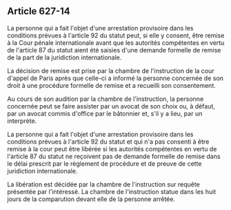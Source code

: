 Article 627-14
----
La personne qui a fait l'objet d'une arrestation provisoire dans les conditions
prévues à l'article 92 du statut peut, si elle y consent, être remise à la Cour
pénale internationale avant que les autorités compétentes en vertu de l'article
87 du statut aient été saisies d'une demande formelle de remise de la part de la
juridiction internationale.

La décision de remise est prise par la chambre de l'instruction de la cour
d'appel de Paris après que celle-ci a informé la personne concernée de son droit
à une procédure formelle de remise et a recueilli son consentement.

Au cours de son audition par la chambre de l'instruction, la personne concernée
peut se faire assister par un avocat de son choix ou, à défaut, par un avocat
commis d'office par le bâtonnier et, s'il y a lieu, par un interprète.

La personne qui a fait l'objet d'une arrestation provisoire dans les conditions
prévues à l'article 92 du statut et qui n'a pas consenti à être remise à la cour
peut être libérée si les autorités compétentes en vertu de l'article 87 du
statut ne reçoivent pas de demande formelle de remise dans le délai prescrit par
le règlement de procédure et de preuve de cette juridiction internationale.

La libération est décidée par la chambre de l'instruction sur requête présentée
par l'intéressé. La chambre de l'instruction statue dans les huit jours de la
comparution devant elle de la personne arrêtée.
